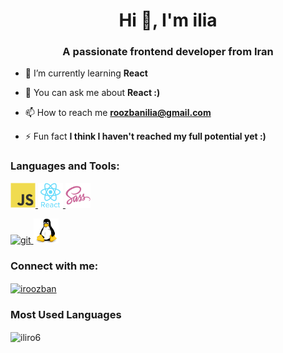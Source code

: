<h1 align="center">Hi 👋, I'm ilia</h1>
<h3 align="center">A passionate frontend developer from Iran</h3>

- 🌱 I’m currently learning **React**

- 💬 You can ask me about **React :)**

- 📫 How to reach me **roozbanilia@gmail.com**

- ⚡ Fun fact **I think I haven't reached my full potential yet :)**



<h3 align="left">Languages and Tools:</h3>
 <a href="https://developer.mozilla.org/en-US/docs/Web/JavaScript" target="_blank" rel="noreferrer"> <img src="https://raw.githubusercontent.com/devicons/devicon/master/icons/javascript/javascript-original.svg" alt="javascript" width="40" height="40"/> </a>  <a href="https://reactjs.org/" target="_blank" rel="noreferrer"> <img src="https://raw.githubusercontent.com/devicons/devicon/master/icons/react/react-original-wordmark.svg" alt="react" width="40" height="40"/> </a> <a href="https://sass-lang.com" target="_blank" rel="noreferrer"> <img src="https://raw.githubusercontent.com/devicons/devicon/master/icons/sass/sass-original.svg" alt="sass" width="40" height="40"/> </a> </p>
<a href="https://git-scm.com/" target="_blank" rel="noreferrer"> <img src="https://www.vectorlogo.zone/logos/git-scm/git-scm-icon.svg" alt="git" width="40" height="40"/> </a> <a href="https://www.linux.org/" target="_blank" rel="noreferrer"> <img src="https://raw.githubusercontent.com/devicons/devicon/master/icons/linux/linux-original.svg" alt="linux" width="40" height="40"/> </a>

<h3 align="left">Connect with me:</h3>
<p align="left">
<a href="https://twitter.com/iroozban" target="blank"><img align="center" src="https://raw.githubusercontent.com/rahuldkjain/github-profile-readme-generator/master/src/images/icons/Social/twitter.svg" alt="iroozban" height="30" width="40" /></a>
</p>

<h3 align="left">Most Used Languages</h3>
<p><img align="center" src="https://github-readme-stats.vercel.app/api/top-langs?username=iliro6&show_icons=true&locale=en&layout=compact" alt="iliro6" /></p>
